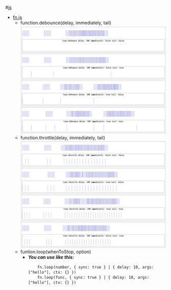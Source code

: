 #[js](js/)  
* [fn.js](js/fn.js)
  + function\.debounce\(delay, immediately, tail\)
    ![debounce](js/debounce.png)
  + function\.throttle\(delay, immediately, tail\)  
    ![throttle](js/throttle.png)
  + funtion\.loop\(whenToStop, option\)
    - ***You can use like this:***  
      ```
          fn.loop(number, { sync: true } | { delay: 10, args: ["hello"], ctx: {} })  
          fn.loop(func, { sync: true } | { delay: 10, args: ["hello"], ctx: {} })
      ```
